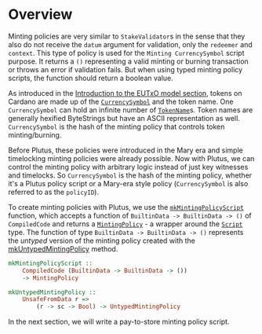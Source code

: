 # Overview

Minting policies are very similar to `StakeValidator`s in the sense that they also do not receive the `datum` argument for validation, only the `redeemer` and `context`. This type of policy is used for the `Minting CurrencySymbol` script purpose. It returns a `()` representing a valid minting or burning transaction or throws an error if validation fails. But when using typed minting policy scripts, the function should return a boolean value.

As introduced in the [Introduction to the EUTxO model section](../the-eutxo-model/introduction-to-the-eutxo-model/the-eutxo-model-extended-utxo-model.md#custom-native-tokens-in-the-eutxo-model), tokens on Cardano are made up of the [`CurrencySymbol`](https://intersectmbo.github.io/plutus/master/plutus-ledger-api/html/PlutusLedgerApi-V2.html#t:CurrencySymbol) and the token name. One `CurrencySymbol` can hold an infinite number of [`TokenName`](https://intersectmbo.github.io/plutus/master/plutus-ledger-api/html/PlutusLedgerApi-V2.html#t:TokenName)s. Token names are generally hexified ByteStrings but have an ASCII representation as well. `CurrencySymbol` is the hash of the minting policy that controls token minting/burning.

Before Plutus, these policies were introduced in the Mary era and simple timelocking minting policies were already possible. Now with Plutus, we can control the minting policy with arbitrary logic instead of just key witnesses and timelocks. So `CurrencySymbol` is the hash of the minting policy, whether it's a Plutus policy script or a Mary-era style policy (`CurrencySymbol` is also referred to as the `policyID`).

To create minting policies with Plutus, we use the [`mkMintingPolicyScript`](https://intersectmbo.github.io/plutus-apps/main/plutus-ledger/html/Ledger.html#v:mkMintingPolicyScript) function, which accepts a function of `BuiltinData -> BuiltinData -> ()` of `CompiledCode` and returns a [`MintingPolicy`](https://intersectmbo.github.io/plutus/master/plutus-ledger-api/html/PlutusLedgerApi-V2.html#t:TokenName) - a wrapper around the [`Script`](https://intersectmbo.github.io/plutus-apps/main/plutus-ledger/html/Ledger.html#t:Script) type. The function of type `BuiltinData -> BuiltinData -> ()` represents the _untyped_ version of the minting policy created with the [mkUntypedMintingPolicy](https://intersectmbo.github.io/plutus-apps/main/plutus-ledger/html/Ledger-Typed-Scripts.html#v:mkUntypedMintingPolicy) method.

```haskell
mkMintingPolicyScript :: 
    CompiledCode (BuiltinData -> BuiltinData -> ())
    -> MintingPolicy

mkUntypedMintingPolicy :: 
    UnsafeFromData r =>
        (r -> sc -> Bool) -> UntypedMintingPolicy
```

In the next section, we will write a pay-to-store minting policy script.

###
